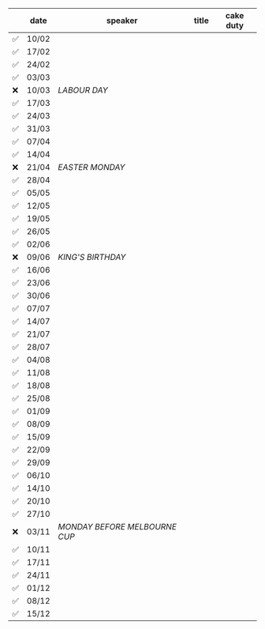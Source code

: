 |       | date  | speaker                       | title                         | cake duty                     |
| ----- | ----- | ----------------------------- | ----------------------------- | ----------------------------- |
| ✅    | 10/02 |                               |                               |                               |
| ✅    | 17/02 |                               |                               |                               |
| ✅    | 24/02 |                               |                               |                               |
| ✅    | 03/03 |                               |                               |                               |
| ❌    | 10/03 | *LABOUR DAY*                  |                               |                               |
| ✅    | 17/03 |                               |                               |                               |
| ✅    | 24/03 |                               |                               |                               |
| ✅    | 31/03 |                               |                               |                               |
| ✅    | 07/04 |                               |                               |                               |
| ✅    | 14/04 |                               |                               |                               |
| ❌    | 21/04 | *EASTER MONDAY*               |                               |                               |
| ✅    | 28/04 |                               |                               |                               |
| ✅    | 05/05 |                               |                               |                               |
| ✅    | 12/05 |                               |                               |                               |
| ✅    | 19/05 |                               |                               |                               |
| ✅    | 26/05 |                               |                               |                               |
| ✅    | 02/06 |                               |                               |                               |
| ❌    | 09/06 | *KING'S BIRTHDAY*             |                               |                               |
| ✅    | 16/06 |                               |                               |                               |
| ✅    | 23/06 |                               |                               |                               |
| ✅    | 30/06 |                               |                               |                               |
| ✅    | 07/07 |                               |                               |                               |
| ✅    | 14/07 |                               |                               |                               |
| ✅    | 21/07 |                               |                               |                               |
| ✅    | 28/07 |                               |                               |                               |
| ✅    | 04/08 |                               |                               |                               |
| ✅    | 11/08 |                               |                               |                               |
| ✅    | 18/08 |                               |                               |                               |
| ✅    | 25/08 |                               |                               |                               |
| ✅    | 01/09 |                               |                               |                               |
| ✅    | 08/09 |                               |                               |                               |
| ✅    | 15/09 |                               |                               |                               |
| ✅    | 22/09 |                               |                               |                               |
| ✅    | 29/09 |                               |                               |                               |
| ✅    | 06/10 |                               |                               |                               |
| ✅    | 14/10 |                               |                               |                               |
| ✅    | 20/10 |                               |                               |                               |
| ✅    | 27/10 |                               |                               |                               |
| ❌    | 03/11 | *MONDAY BEFORE MELBOURNE CUP* |                               |                               |
| ✅    | 10/11 |                               |                               |                               |
| ✅    | 17/11 |                               |                               |                               |
| ✅    | 24/11 |                               |                               |                               |
| ✅    | 01/12 |                               |                               |                               |
| ✅    | 08/12 |                               |                               |                               |
| ✅    | 15/12 |                               |                               |                               |

